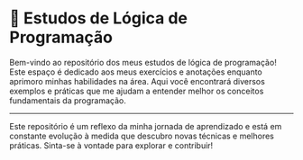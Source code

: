 # 🧠 Estudos de Lógica de Programação

Bem-vindo ao repositório dos meus estudos de lógica de programação! Este espaço é dedicado aos meus exercícios e anotações enquanto aprimoro minhas habilidades na área. Aqui você encontrará diversos exemplos e práticas que me ajudam a entender melhor os conceitos fundamentais da programação.

---

Este repositório é um reflexo da minha jornada de aprendizado e está em constante evolução à medida que descubro novas técnicas e melhores práticas. Sinta-se à vontade para explorar e contribuir!


